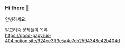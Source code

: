 ### Hi there 👋

안녕하세요.

알고리즘 문제풀이 목록
<br/>
https://good-papyrus-404.notion.site/924ce3ff3e5a4c7cb2594348c42b404d
<!--
**KyunU-Lee/KyunU-Lee** is a ✨ _special_ ✨ repository because its `README.md` (this file) appears on your GitHub profile.

Here are some ideas to get you started:

- 🔭 I’m currently working on ...
- 🌱 I’m currently learning ...
- 👯 I’m looking to collaborate on ...
- 🤔 I’m looking for help with ...
- 💬 Ask me about ...
- 📫 How to reach me: ...
- 😄 Pronouns: ...
- ⚡ Fun fact: ...
-->
